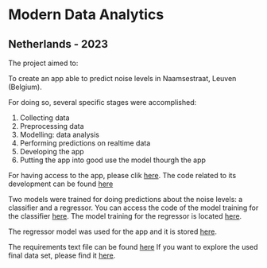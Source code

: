 # Modern Data Analytics 

## Netherlands - 2023

The project aimed to: 

To create an app able to predict noise levels in Naamsestraat, Leuven (Belgium).  


For doing so, several specific stages were accomplished: 

1. Collecting data 
2. Preprocessing data
3. Modelling: data analysis 
4. Performing predictions on realtime data
5. Developing the app 
6. Putting the app into good use the model thourgh the app


For having access to the app, please clik [here](https://joaodpcm-mda-app-arfcvd.streamlit.app). The code related to its development can be found [here](App.py)

Two models were trained for doing predictions about the noise levels: a classifier and a regressor. You can access the code of the model training for the classifier [here](classifier_model_training.ipynb). The model training for the regressor is located [here](regressor_model_training.ipynb). 

The regressor model was used for the app and it is stored [here](regressor.pkl). 

The requirements text file can be found [here](requirements.txt) If you want to explore the used final data set, please find it [here](data.csv). 



